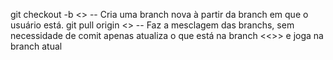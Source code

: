 git checkout -b <> -- Cria uma branch nova à partir da branch em que o usuário está. 
git pull origin <> -- Faz a mesclagem das branchs, sem necessidade de comit apenas atualiza o que está na branch <<>> e joga na branch atual